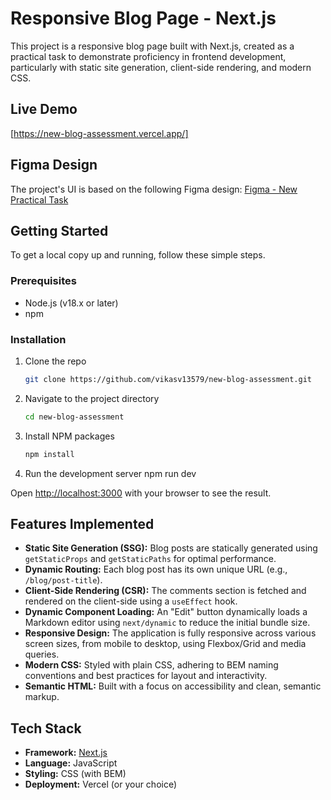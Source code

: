 # Responsive Blog Page - Next.js

This project is a responsive blog page built with Next.js, created as a practical task to demonstrate proficiency in frontend development, particularly with static site generation, client-side rendering, and modern CSS.

## Live Demo

[https://new-blog-assessment.vercel.app/]

## Figma Design

The project's UI is based on the following Figma design:
[Figma - New Practical Task](https://www.figma.com/design/4mNg610JaxrMzCXY6MnGSB/New-Practical-Task?node-id=0-1&p=f&t=ABNsSzRT6qOHW3UG-0)

## Getting Started

To get a local copy up and running, follow these simple steps.

### Prerequisites

- Node.js (v18.x or later)
- npm

### Installation

1.  Clone the repo
    ```sh
    git clone https://github.com/vikasv13579/new-blog-assessment.git
    ```
2.  Navigate to the project directory
    ```sh
    cd new-blog-assessment
    ```
3.  Install NPM packages
    ```sh
    npm install
    ```
4.  Run the development server
    npm run dev

Open [http://localhost:3000](http://localhost:3000) with your browser to see the result.

## Features Implemented

- **Static Site Generation (SSG):** Blog posts are statically generated using `getStaticProps` and `getStaticPaths` for optimal performance.
- **Dynamic Routing:** Each blog post has its own unique URL (e.g., `/blog/post-title`).
- **Client-Side Rendering (CSR):** The comments section is fetched and rendered on the client-side using a `useEffect` hook.
- **Dynamic Component Loading:** An "Edit" button dynamically loads a Markdown editor using `next/dynamic` to reduce the initial bundle size.
- **Responsive Design:** The application is fully responsive across various screen sizes, from mobile to desktop, using Flexbox/Grid and media queries.
- **Modern CSS:** Styled with plain CSS, adhering to BEM naming conventions and best practices for layout and interactivity.
- **Semantic HTML:** Built with a focus on accessibility and clean, semantic markup.

## Tech Stack

- **Framework:** [Next.js](https://nextjs.org/)
- **Language:** JavaScript
- **Styling:** CSS (with BEM)
- **Deployment:** Vercel (or your choice)
